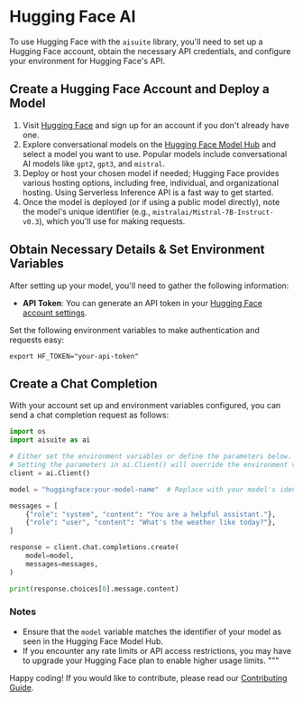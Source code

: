 # Hugging Face AI

To use Hugging Face with the `aisuite` library, you'll need to set up a Hugging Face account, obtain the necessary API credentials, and configure your environment for Hugging Face's API.

## Create a Hugging Face Account and Deploy a Model

1. Visit [Hugging Face](https://huggingface.co/) and sign up for an account if you don't already have one.
2. Explore conversational models on the [Hugging Face Model Hub](https://huggingface.co/models?inference=warm&other=conversational&sort=trending) and select a model you want to use. Popular models include conversational AI models like `gpt2`, `gpt3`, and `mistral`.
3. Deploy or host your chosen model if needed; Hugging Face provides various hosting options, including free, individual, and organizational hosting. Using Serverless Inference API is a fast way to get started.
5. Once the model is deployed (or if using a public model directly), note the model's unique identifier (e.g., `mistralai/Mistral-7B-Instruct-v0.3`), which you'll use for making requests.

## Obtain Necessary Details & Set Environment Variables

After setting up your model, you'll need to gather the following information:

- **API Token**: You can generate an API token in your [Hugging Face account settings](https://huggingface.co/settings/tokens).

Set the following environment variables to make authentication and requests easy:

```shell
export HF_TOKEN="your-api-token"
```

## Create a Chat Completion

With your account set up and environment variables configured, you can send a chat completion request as follows:

```python
import os
import aisuite as ai

# Either set the environment variables or define the parameters below.
# Setting the parameters in ai.Client() will override the environment variable values.
client = ai.Client()

model = "huggingface:your-model-name"  # Replace with your model's identifier.

messages = [
    {"role": "system", "content": "You are a helpful assistant."},
    {"role": "user", "content": "What's the weather like today?"},
]

response = client.chat.completions.create(
    model=model,
    messages=messages,
)

print(response.choices[0].message.content)
```

### Notes

- Ensure that the `model` variable matches the identifier of your model as seen in the Hugging Face Model Hub.
- If you encounter any rate limits or API access restrictions, you may have to upgrade your Hugging Face plan to enable higher usage limits.
"""

Happy coding! If you would like to contribute, please read our [Contributing Guide](../CONTRIBUTING.md).
